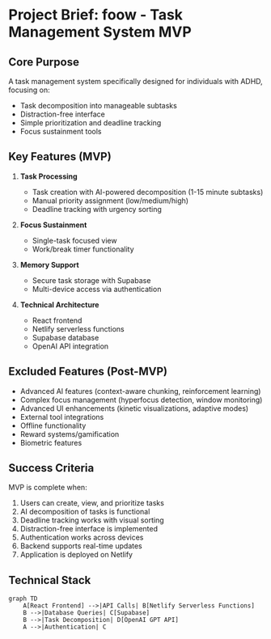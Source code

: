# Project Brief: foow - Task Management System MVP

## Core Purpose
A task management system specifically designed for individuals with ADHD, focusing on:
- Task decomposition into manageable subtasks
- Distraction-free interface
- Simple prioritization and deadline tracking
- Focus sustainment tools

## Key Features (MVP)
1. **Task Processing**
   - Task creation with AI-powered decomposition (1-15 minute subtasks)
   - Manual priority assignment (low/medium/high)
   - Deadline tracking with urgency sorting

2. **Focus Sustainment**
   - Single-task focused view
   - Work/break timer functionality

3. **Memory Support**
   - Secure task storage with Supabase
   - Multi-device access via authentication

4. **Technical Architecture**
   - React frontend
   - Netlify serverless functions
   - Supabase database
   - OpenAI API integration

## Excluded Features (Post-MVP)
- Advanced AI features (context-aware chunking, reinforcement learning)
- Complex focus management (hyperfocus detection, window monitoring)
- Advanced UI enhancements (kinetic visualizations, adaptive modes)
- External tool integrations
- Offline functionality
- Reward systems/gamification
- Biometric features

## Success Criteria
MVP is complete when:
1. Users can create, view, and prioritize tasks
2. AI decomposition of tasks is functional
3. Deadline tracking works with visual sorting
4. Distraction-free interface is implemented
5. Authentication works across devices
6. Backend supports real-time updates
7. Application is deployed on Netlify

## Technical Stack
```mermaid
graph TD
    A[React Frontend] -->|API Calls| B[Netlify Serverless Functions]
    B -->|Database Queries| C[Supabase]
    B -->|Task Decomposition| D[OpenAI GPT API]
    A -->|Authentication| C
